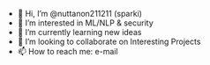 - 👋 Hi, I’m @nuttanon211211 (sparki)
- 👀 I’m interested in ML/NLP & security
- 🌱 I’m currently learning new ideas
- 💞️ I’m looking to collaborate on Interesting Projects
- 📫 How to reach me: e-mail

<!---
nuttanon211211/nuttanon211211 is a ✨ special ✨ repository because its `README.md` (this file) appears on your GitHub profile.
You can click the Preview link to take a look at your changes.
--->
